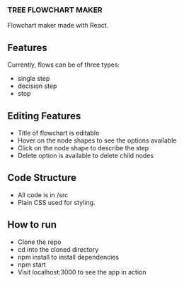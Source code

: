 ### TREE FLOWCHART MAKER
Flowchart maker made with React.

## Features
Currently, flows can be of three types:
- single step
- decision step 
- stop

## Editing Features
- Title of flowchart is editable
- Hover on the node shapes to see the options available
- Click on the node shape to describe the step
- Delete option is available to delete child nodes

## Code Structure
- All code is in /src
- Plain CSS used for styling.

## How to run
- Clone the repo
- cd into the cloned directory
- npm install to install dependencies
- npm start
- Visit localhost:3000 to see the app in action